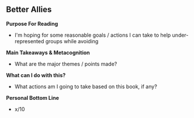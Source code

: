 ## Better Allies

**Purpose For Reading**
- I'm hoping for some reasonable goals / actions I can take to help under-represented groups while avoiding 
 
**Main Takeaways & Metacognition**
- What are the major themes / points made?

**What can I do with this?**
- What actions am I going to take based on this book, if any?

**Personal Bottom Line**
- x/10
<!--stackedit_data:
eyJoaXN0b3J5IjpbMTE1NjQ1NjE0NV19
-->